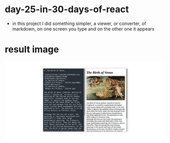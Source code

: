 # day-25-in-30-days-of-react

- in this project I did something simpler, a viewer, or converter, of markdown, on one screen you type and on the other one it appears

# result image  

![](site.png)
